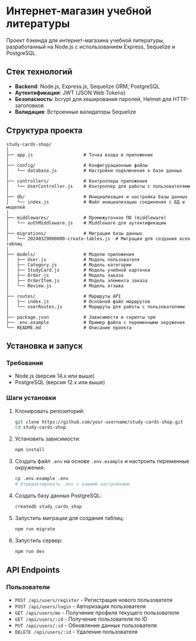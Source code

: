 # Интернет-магазин учебной литературы

Проект бэкенда для интернет-магазина учебной литературы, разработанный на Node.js с использованием Express, Sequelize и PostgreSQL.

## Стек технологий

- **Backend**: Node.js, Express.js, Sequelize ORM, PostgreSQL
- **Аутентификация**: JWT (JSON Web Tokens)
- **Безопасность**: bcrypt для хеширования паролей, Helmet для HTTP-заголовков
- **Валидация**: Встроенные валидаторы Sequelize

## Структура проекта

```
study-cards-shop/
│
├── app.js                   # Точка входа в приложение
│
├── config/                  # Конфигурационные файлы
│   └── database.js          # Настройки подключения к базе данных
│
├── controllers/             # Контроллеры приложения
│   └── UserController.js    # Контроллер для работы с пользователями
│
├── db/                      # Инициализация и настройка базы данных
│   └── index.js             # Файл инициализации соединения с БД и моделей
│
├── middlewares/             # Промежуточное ПО (middleware)
│   └── authMiddleware.js    # Middleware для аутентификации
│
├── migrations/              # Миграции базы данных
│   └── 20240329000000-create-tables.js  # Миграция для создания всех таблиц
│
├── models/                  # Модели приложения
│   ├── User.js              # Модель пользователя
│   ├── Category.js          # Модель категории
│   ├── StudyCard.js         # Модель учебной карточки
│   ├── Order.js             # Модель заказа
│   ├── OrderItem.js         # Модель элемента заказа
│   └── Review.js            # Модель отзыва
│
├── routes/                  # Маршруты API
│   ├── index.js             # Основной файл маршрутов
│   └── userRoutes.js        # Маршруты для работы с пользователями
│
├── package.json             # Зависимости и скрипты npm
├── .env.example             # Пример файла с переменными окружения
└── README.md                # Описание проекта
```

## Установка и запуск

### Требования

- Node.js (версия 14.x или выше)
- PostgreSQL (версия 12.x или выше)

### Шаги установки

1. Клонировать репозиторий:

   ```bash
   git clone https://github.com/your-username/study-cards-shop.git
   cd study-cards-shop
   ```

2. Установить зависимости:

   ```bash
   npm install
   ```

3. Создать файл `.env` на основе `.env.example` и настроить переменные окружения:

   ```bash
   cp .env.example .env
   # Отредактировать .env с вашими настройками
   ```

4. Создать базу данных PostgreSQL:

   ```bash
   createdb study_cards_shop
   ```

5. Запустить миграции для создания таблиц:

   ```bash
   npm run migrate
   ```

6. Запустить сервер:
   ```bash
   npm run dev
   ```

## API Endpoints

### Пользователи

- `POST /api/users/register` - Регистрация нового пользователя
- `POST /api/users/login` - Авторизация пользователя
- `GET /api/users/me` - Получение профиля текущего пользователя
- `GET /api/users/:id` - Получение пользователя по ID
- `PUT /api/users/:id` - Обновление данных пользователя
- `DELETE /api/users/:id` - Удаление пользователя
